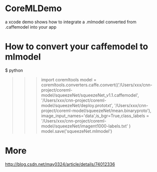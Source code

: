 # CoreMLDemo
a xcode demo shows how to integrate a .mlmodel converted from .caffemodel into your app
# How to convert your caffemodel to mlmodel
$ python

>>> import coremltools
>>> model = coremltools.converters.caffe.convert(('/Users/xxx/cnn-project/coreml-model/squeezeNet/squeezeNet_v1.1.caffemodel',
'/Users/xxx/cnn-project/coreml-model/squeezeNet/deploy.prototxt',
'/Users/xxx/cnn-project/coreml-model/squeezeNet/mean.binaryproto'),
image_input_names='data',is_bgr=True,class_labels = '/Users/xxx/cnn-project/coreml-model/squeezeNet/imagent1000-labels.txt' )
>>> model.save('squeezeNet.mlmodel')


# More
http://blog.csdn.net/may0324/article/details/74012336
